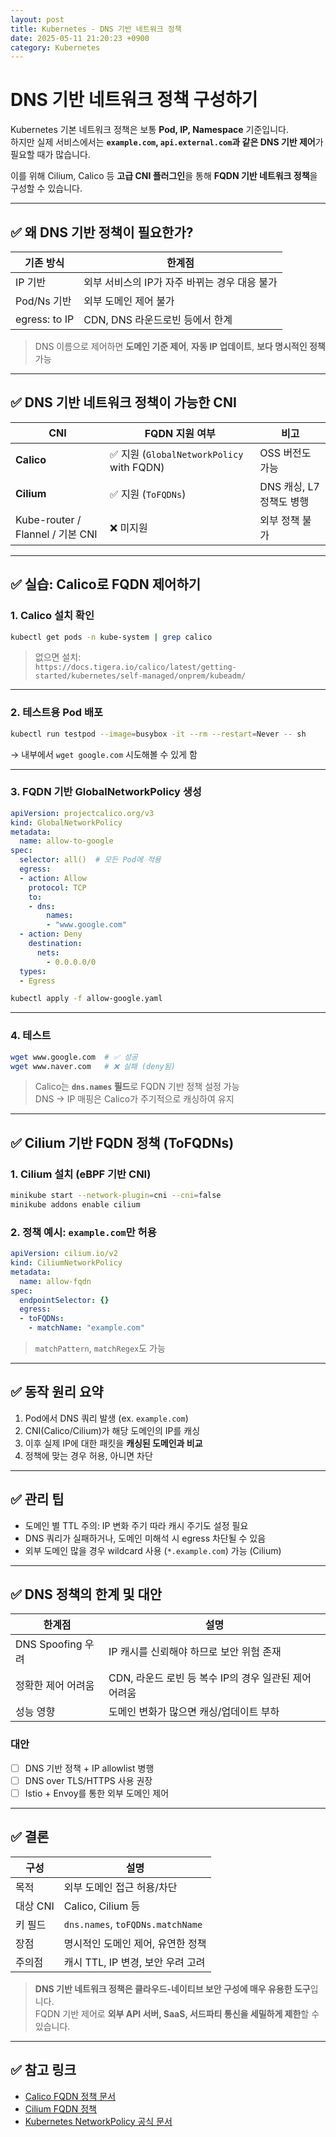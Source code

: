 ```yaml
---
layout: post
title: Kubernetes - DNS 기반 네트워크 정책
date: 2025-05-11 21:20:23 +0900
category: Kubernetes
---
```

# DNS 기반 네트워크 정책 구성하기

Kubernetes 기본 네트워크 정책은 보통 **Pod, IP, Namespace** 기준입니다.  
하지만 실제 서비스에서는 **`example.com`, `api.external.com`과 같은 DNS 기반 제어**가 필요할 때가 많습니다.

이를 위해 Cilium, Calico 등 **고급 CNI 플러그인**을 통해 **FQDN 기반 네트워크 정책**을 구성할 수 있습니다.

---

## ✅ 왜 DNS 기반 정책이 필요한가?

| 기존 방식 | 한계점 |
|-----------|--------|
| IP 기반 | 외부 서비스의 IP가 자주 바뀌는 경우 대응 불가 |
| Pod/Ns 기반 | 외부 도메인 제어 불가 |
| egress: to IP | CDN, DNS 라운드로빈 등에서 한계 |

> DNS 이름으로 제어하면 **도메인 기준 제어**, **자동 IP 업데이트**, **보다 명시적인 정책** 가능

---

## ✅ DNS 기반 네트워크 정책이 가능한 CNI

| CNI | FQDN 지원 여부 | 비고 |
|-----|----------------|------|
| **Calico** | ✅ 지원 (`GlobalNetworkPolicy` with FQDN) | OSS 버전도 가능 |
| **Cilium** | ✅ 지원 (`ToFQDNs`) | DNS 캐싱, L7 정책도 병행 |
| Kube-router / Flannel / 기본 CNI | ❌ 미지원 | 외부 정책 불가 |

---

## ✅ 실습: Calico로 FQDN 제어하기

### 1. Calico 설치 확인

```bash
kubectl get pods -n kube-system | grep calico
```

> 없으면 설치:  
> `https://docs.tigera.io/calico/latest/getting-started/kubernetes/self-managed/onprem/kubeadm/`

---

### 2. 테스트용 Pod 배포

```bash
kubectl run testpod --image=busybox -it --rm --restart=Never -- sh
```

→ 내부에서 `wget google.com` 시도해볼 수 있게 함

---

### 3. FQDN 기반 GlobalNetworkPolicy 생성

```yaml
apiVersion: projectcalico.org/v3
kind: GlobalNetworkPolicy
metadata:
  name: allow-to-google
spec:
  selector: all()  # 모든 Pod에 적용
  egress:
  - action: Allow
    protocol: TCP
    to:
    - dns:
        names:
        - "www.google.com"
  - action: Deny
    destination:
      nets:
        - 0.0.0.0/0
  types:
  - Egress
```

```bash
kubectl apply -f allow-google.yaml
```

---

### 4. 테스트

```sh
wget www.google.com  # ✅ 성공
wget www.naver.com   # ❌ 실패 (deny됨)
```

> Calico는 **`dns.names` 필드**로 FQDN 기반 정책 설정 가능  
> DNS → IP 매핑은 Calico가 주기적으로 캐싱하여 유지

---

## ✅ Cilium 기반 FQDN 정책 (ToFQDNs)

### 1. Cilium 설치 (eBPF 기반 CNI)

```bash
minikube start --network-plugin=cni --cni=false
minikube addons enable cilium
```

### 2. 정책 예시: `example.com`만 허용

```yaml
apiVersion: cilium.io/v2
kind: CiliumNetworkPolicy
metadata:
  name: allow-fqdn
spec:
  endpointSelector: {}
  egress:
  - toFQDNs:
    - matchName: "example.com"
```

> `matchPattern`, `matchRegex`도 가능

---

## ✅ 동작 원리 요약

1. Pod에서 DNS 쿼리 발생 (ex. `example.com`)
2. CNI(Calico/Cilium)가 해당 도메인의 IP를 캐싱
3. 이후 실제 IP에 대한 패킷을 **캐싱된 도메인과 비교**
4. 정책에 맞는 경우 허용, 아니면 차단

---

## ✅ 관리 팁

- 도메인 별 TTL 주의: IP 변화 주기 따라 캐시 주기도 설정 필요
- DNS 쿼리가 실패하거나, 도메인 미해석 시 egress 차단될 수 있음
- 외부 도메인 많을 경우 wildcard 사용 (`*.example.com`) 가능 (Cilium)

---

## ✅ DNS 정책의 한계 및 대안

| 한계점 | 설명 |
|--------|------|
| DNS Spoofing 우려 | IP 캐시를 신뢰해야 하므로 보안 위험 존재 |
| 정확한 제어 어려움 | CDN, 라운드 로빈 등 복수 IP의 경우 일관된 제어 어려움 |
| 성능 영향 | 도메인 변화가 많으면 캐싱/업데이트 부하 |

### 대안

- [ ] DNS 기반 정책 + IP allowlist 병행
- [ ] DNS over TLS/HTTPS 사용 권장
- [ ] Istio + Envoy를 통한 외부 도메인 제어

---

## ✅ 결론

| 구성 | 설명 |
|------|------|
| 목적 | 외부 도메인 접근 허용/차단 |
| 대상 CNI | Calico, Cilium 등 |
| 키 필드 | `dns.names`, `toFQDNs.matchName` |
| 장점 | 명시적인 도메인 제어, 유연한 정책 |
| 주의점 | 캐시 TTL, IP 변경, 보안 우려 고려 |

> **DNS 기반 네트워크 정책은 클라우드-네이티브 보안 구성에 매우 유용한 도구**입니다.  
> FQDN 기반 제어로 **외부 API 서버, SaaS, 서드파티 통신을 세밀하게 제한**할 수 있습니다.

---

## ✅ 참고 링크

- [Calico FQDN 정책 문서](https://docs.tigera.io/security/fqdn/fqdn-policy)
- [Cilium FQDN 정책](https://docs.cilium.io/en/latest/policy/language/#dns-based)
- [Kubernetes NetworkPolicy 공식 문서](https://kubernetes.io/docs/concepts/services-networking/network-policies/)